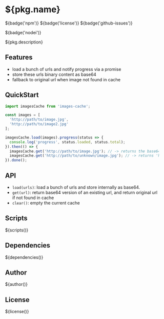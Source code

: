 # ${pkg.name}

${badge('npm')} ${badge('license')} ${badge('github-issues')}

${badge('nodei')}

${pkg.description}

## Features

 - load a bunch of urls and notify progress via a promise
 - store these urls binary content as base64
 - fallback to original url when image not found in cache

## QuickStart

```js
import imagesCache from 'images-cache';

const images = [
  'http://path/to/image.jpg',
  'http://path/to/image2.jpg'
];

imagesCache.load(images).progress(status => {
  console.log('progress', status.loaded, status.total);
}).then(() => {
  imagesCache.get('http://path/to/image.jpg'); // -> returns the base64 version, ex: data:image/jpg;base64,...
  imagesCache.get('http://path/to/unknown/image.jpg'); // -> returns 'http://path/to/unknown/image.jpg'
}).done();
```

## API

 - `load(urls)`: load a bunch of urls and store internally as base64.
 - `get(url)`: return base64 version of an existing url, and return original url if not found in cache
 - `clear()`: empty the current cache

## Scripts

${scripts()}

## Dependencies

${dependencies()}

## Author

${author()}

## License

${license()}
